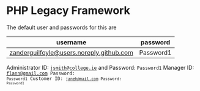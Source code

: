 
# PHP Legacy Framework

The default user and passwords for this are 

| username                                 | password  |
|------------------------------------------|-----------|
| zanderguilfoyle@users.noreply.github.com | Password1 |
Administrator ID: <code>jsmith@college.ie</code> and Password: <code>Password1</code></li>
Manager ID: <code>flann@gmail.com Password: <code>Password1</code></li>
Customer ID: <code>janeh@mail.com Password: <code>Password1</code></li>
